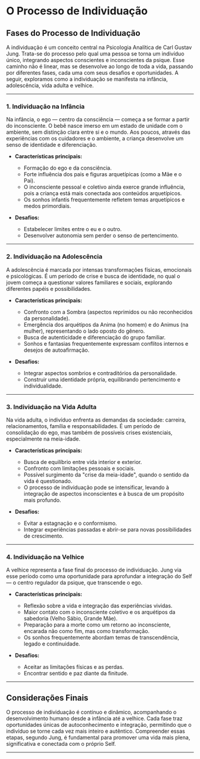 
# O Processo de Individuação

## Fases do Processo de Individuação

A individuação é um conceito central na Psicologia Analítica de Carl Gustav Jung. Trata-se do processo pelo qual uma pessoa se torna um indivíduo único, integrando aspectos conscientes e inconscientes da psique. Esse caminho não é linear, mas se desenvolve ao longo de toda a vida, passando por diferentes fases, cada uma com seus desafios e oportunidades. A seguir, exploramos como a individuação se manifesta na infância, adolescência, vida adulta e velhice.

---

### 1. Individuação na Infância

Na infância, o ego — centro da consciência — começa a se formar a partir do inconsciente. O bebê nasce imerso em um estado de unidade com o ambiente, sem distinção clara entre si e o mundo. Aos poucos, através das experiências com os cuidadores e o ambiente, a criança desenvolve um senso de identidade e diferenciação.

- **Características principais:**
  - Formação do ego e da consciência.
  - Forte influência dos pais e figuras arquetípicas (como a Mãe e o Pai).
  - O inconsciente pessoal e coletivo ainda exerce grande influência, pois a criança está mais conectada aos conteúdos arquetípicos.
  - Os sonhos infantis frequentemente refletem temas arquetípicos e medos primordiais.

- **Desafios:** 
  - Estabelecer limites entre o eu e o outro.
  - Desenvolver autonomia sem perder o senso de pertencimento.

---

### 2. Individuação na Adolescência

A adolescência é marcada por intensas transformações físicas, emocionais e psicológicas. É um período de crise e busca de identidade, no qual o jovem começa a questionar valores familiares e sociais, explorando diferentes papéis e possibilidades.

- **Características principais:**
  - Confronto com a Sombra (aspectos reprimidos ou não reconhecidos da personalidade).
  - Emergência dos arquétipos da Anima (no homem) e do Animus (na mulher), representando o lado oposto do gênero.
  - Busca de autenticidade e diferenciação do grupo familiar.
  - Sonhos e fantasias frequentemente expressam conflitos internos e desejos de autoafirmação.

- **Desafios:**
  - Integrar aspectos sombrios e contraditórios da personalidade.
  - Construir uma identidade própria, equilibrando pertencimento e individualidade.

---

### 3. Individuação na Vida Adulta

Na vida adulta, o indivíduo enfrenta as demandas da sociedade: carreira, relacionamentos, família e responsabilidades. É um período de consolidação do ego, mas também de possíveis crises existenciais, especialmente na meia-idade.

- **Características principais:**
  - Busca de equilíbrio entre vida interior e exterior.
  - Confronto com limitações pessoais e sociais.
  - Possível surgimento da "crise da meia-idade", quando o sentido da vida é questionado.
  - O processo de individuação pode se intensificar, levando à integração de aspectos inconscientes e à busca de um propósito mais profundo.

- **Desafios:**
  - Evitar a estagnação e o conformismo.
  - Integrar experiências passadas e abrir-se para novas possibilidades de crescimento.

---

### 4. Individuação na Velhice

A velhice representa a fase final do processo de individuação. Jung via esse período como uma oportunidade para aprofundar a integração do Self — o centro regulador da psique, que transcende o ego.

- **Características principais:**
  - Reflexão sobre a vida e integração das experiências vividas.
  - Maior contato com o inconsciente coletivo e os arquétipos da sabedoria (Velho Sábio, Grande Mãe).
  - Preparação para a morte como um retorno ao inconsciente, encarada não como fim, mas como transformação.
  - Os sonhos frequentemente abordam temas de transcendência, legado e continuidade.

- **Desafios:**
  - Aceitar as limitações físicas e as perdas.
  - Encontrar sentido e paz diante da finitude.

---

## Considerações Finais

O processo de individuação é contínuo e dinâmico, acompanhando o desenvolvimento humano desde a infância até a velhice. Cada fase traz oportunidades únicas de autoconhecimento e integração, permitindo que o indivíduo se torne cada vez mais inteiro e autêntico. Compreender essas etapas, segundo Jung, é fundamental para promover uma vida mais plena, significativa e conectada com o próprio Self.

---
```
